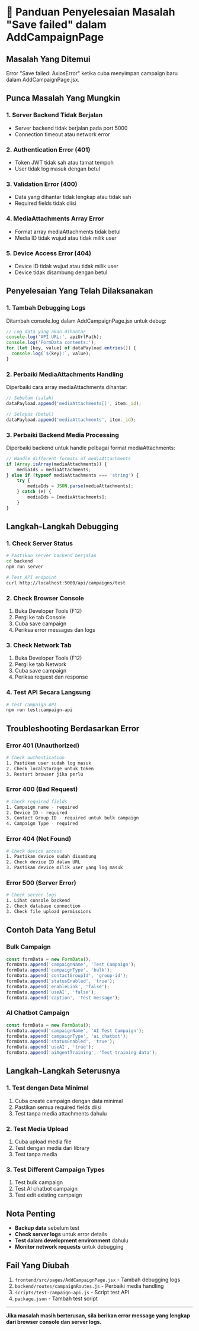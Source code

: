 # 🔧 Panduan Penyelesaian Masalah "Save failed" dalam AddCampaignPage

## Masalah Yang Ditemui
Error "Save failed: AxiosError" ketika cuba menyimpan campaign baru dalam AddCampaignPage.jsx.

## Punca Masalah Yang Mungkin

### 1. **Server Backend Tidak Berjalan**
- Server backend tidak berjalan pada port 5000
- Connection timeout atau network error

### 2. **Authentication Error (401)**
- Token JWT tidak sah atau tamat tempoh
- User tidak log masuk dengan betul

### 3. **Validation Error (400)**
- Data yang dihantar tidak lengkap atau tidak sah
- Required fields tidak diisi

### 4. **MediaAttachments Array Error**
- Format array mediaAttachments tidak betul
- Media ID tidak wujud atau tidak milik user

### 5. **Device Access Error (404)**
- Device ID tidak wujud atau tidak milik user
- Device tidak disambung dengan betul

## Penyelesaian Yang Telah Dilaksanakan

### 1. **Tambah Debugging Logs**
Ditambah console.log dalam AddCampaignPage.jsx untuk debug:
```javascript
// Log data yang akan dihantar
console.log('API URL:', apiUrlPath);
console.log('FormData contents:');
for (let [key, value] of dataPayload.entries()) {
  console.log(`${key}:`, value);
}
```

### 2. **Perbaiki MediaAttachments Handling**
Diperbaiki cara array mediaAttachments dihantar:
```javascript
// Sebelum (salah)
dataPayload.append('mediaAttachments[]', item._id);

// Selepas (betul)
dataPayload.append('mediaAttachments', item._id);
```

### 3. **Perbaiki Backend Media Processing**
Diperbaiki backend untuk handle pelbagai format mediaAttachments:
```javascript
// Handle different formats of mediaAttachments
if (Array.isArray(mediaAttachments)) {
    mediaIds = mediaAttachments;
} else if (typeof mediaAttachments === 'string') {
    try {
        mediaIds = JSON.parse(mediaAttachments);
    } catch (e) {
        mediaIds = [mediaAttachments];
    }
}
```

## Langkah-Langkah Debugging

### 1. **Check Server Status**
```bash
# Pastikan server backend berjalan
cd backend
npm run server

# Test API endpoint
curl http://localhost:5000/api/campaigns/test
```

### 2. **Check Browser Console**
1. Buka Developer Tools (F12)
2. Pergi ke tab Console
3. Cuba save campaign
4. Periksa error messages dan logs

### 3. **Check Network Tab**
1. Buka Developer Tools (F12)
2. Pergi ke tab Network
3. Cuba save campaign
4. Periksa request dan response

### 4. **Test API Secara Langsung**
```bash
# Test campaign API
npm run test:campaign-api
```

## Troubleshooting Berdasarkan Error

### Error 401 (Unauthorized)
```bash
# Check authentication
1. Pastikan user sudah log masuk
2. Check localStorage untuk token
3. Restart browser jika perlu
```

### Error 400 (Bad Request)
```bash
# Check required fields
1. Campaign name - required
2. Device ID - required
3. Contact Group ID - required untuk bulk campaign
4. Campaign Type - required
```

### Error 404 (Not Found)
```bash
# Check device access
1. Pastikan device sudah disambung
2. Check device ID dalam URL
3. Pastikan device milik user yang log masuk
```

### Error 500 (Server Error)
```bash
# Check server logs
1. Lihat console backend
2. Check database connection
3. Check file upload permissions
```

## Contoh Data Yang Betul

### Bulk Campaign
```javascript
const formData = new FormData();
formData.append('campaignName', 'Test Campaign');
formData.append('campaignType', 'bulk');
formData.append('contactGroupId', 'group-id');
formData.append('statusEnabled', 'true');
formData.append('enableLink', 'false');
formData.append('useAI', 'false');
formData.append('caption', 'Test message');
```

### AI Chatbot Campaign
```javascript
const formData = new FormData();
formData.append('campaignName', 'AI Test Campaign');
formData.append('campaignType', 'ai_chatbot');
formData.append('statusEnabled', 'true');
formData.append('useAI', 'true');
formData.append('aiAgentTraining', 'Test training data');
```

## Langkah-Langkah Seterusnya

### 1. **Test dengan Data Minimal**
1. Cuba create campaign dengan data minimal
2. Pastikan semua required fields diisi
3. Test tanpa media attachments dahulu

### 2. **Test Media Upload**
1. Cuba upload media file
2. Test dengan media dari library
3. Test tanpa media

### 3. **Test Different Campaign Types**
1. Test bulk campaign
2. Test AI chatbot campaign
3. Test edit existing campaign

## Nota Penting

- **Backup data** sebelum test
- **Check server logs** untuk error details
- **Test dalam development environment** dahulu
- **Monitor network requests** untuk debugging

## Fail Yang Diubah

1. `frontend/src/pages/AddCampaignPage.jsx` - Tambah debugging logs
2. `backend/routes/campaignRoutes.js` - Perbaiki media handling
3. `scripts/test-campaign-api.js` - Script test API
4. `package.json` - Tambah test script

---

**Jika masalah masih berterusan, sila berikan error message yang lengkap dari browser console dan server logs.**
